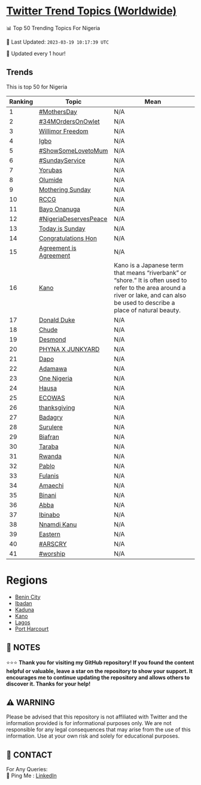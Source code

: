 [Twitter Trend Topics (Worldwide)](https://github.com/ErcinDedeoglu/Twitter-Trend-Topics)
==========


📊 Top 50 Trending Topics For Nigeria

📆 Last Updated: `2023-03-19 10:17:39 UTC`

🔧 Updated every 1 hour!


## Trends

This is top 50 for Nigeria

| Ranking | Topic | Mean |
| ------- | ------------ | ------------ |
| 1 | [#MothersDay](http://twitter.com/search?q=%23MothersDay) | N/A |
| 2 | [#34MOrdersOnOwlet](http://twitter.com/search?q=%2334MOrdersOnOwlet) | N/A |
| 3 | [Willimor Freedom](http://twitter.com/search?q=Willimor+Freedom) | N/A |
| 4 | [Igbo](http://twitter.com/search?q=Igbo) | N/A |
| 5 | [#ShowSomeLovetoMum](http://twitter.com/search?q=%23ShowSomeLovetoMum) | N/A |
| 6 | [#SundayService](http://twitter.com/search?q=%23SundayService) | N/A |
| 7 | [Yorubas](http://twitter.com/search?q=Yorubas) | N/A |
| 8 | [Olumide](http://twitter.com/search?q=Olumide) | N/A |
| 9 | [Mothering Sunday](http://twitter.com/search?q=Mothering+Sunday) | N/A |
| 10 | [RCCG](http://twitter.com/search?q=RCCG) | N/A |
| 11 | [Bayo Onanuga](http://twitter.com/search?q=Bayo+Onanuga) | N/A |
| 12 | [#NigeriaDeservesPeace](http://twitter.com/search?q=%23NigeriaDeservesPeace) | N/A |
| 13 | [Today is Sunday](http://twitter.com/search?q=Today+is+Sunday) | N/A |
| 14 | [Congratulations Hon](http://twitter.com/search?q=Congratulations+Hon) | N/A |
| 15 | [Agreement is Agreement](http://twitter.com/search?q=Agreement+is+Agreement) | N/A |
| 16 | [Kano](http://twitter.com/search?q=Kano) | Kano is a Japanese term that means “riverbank” or “shore.” It is often used to refer to the area around a river or lake, and can also be used to describe a place of natural beauty. |
| 17 | [Donald Duke](http://twitter.com/search?q=Donald+Duke) | N/A |
| 18 | [Chude](http://twitter.com/search?q=Chude) | N/A |
| 19 | [Desmond](http://twitter.com/search?q=Desmond) | N/A |
| 20 | [PHYNA X JUNKYARD](http://twitter.com/search?q=PHYNA+X+JUNKYARD) | N/A |
| 21 | [Dapo](http://twitter.com/search?q=Dapo) | N/A |
| 22 | [Adamawa](http://twitter.com/search?q=Adamawa) | N/A |
| 23 | [One Nigeria](http://twitter.com/search?q=One+Nigeria) | N/A |
| 24 | [Hausa](http://twitter.com/search?q=Hausa) | N/A |
| 25 | [ECOWAS](http://twitter.com/search?q=ECOWAS) | N/A |
| 26 | [thanksgiving](http://twitter.com/search?q=thanksgiving) | N/A |
| 27 | [Badagry](http://twitter.com/search?q=Badagry) | N/A |
| 28 | [Surulere](http://twitter.com/search?q=Surulere) | N/A |
| 29 | [Biafran](http://twitter.com/search?q=Biafran) | N/A |
| 30 | [Taraba](http://twitter.com/search?q=Taraba) | N/A |
| 31 | [Rwanda](http://twitter.com/search?q=Rwanda) | N/A |
| 32 | [Pablo](http://twitter.com/search?q=Pablo) | N/A |
| 33 | [Fulanis](http://twitter.com/search?q=Fulanis) | N/A |
| 34 | [Amaechi](http://twitter.com/search?q=Amaechi) | N/A |
| 35 | [Binani](http://twitter.com/search?q=Binani) | N/A |
| 36 | [Abba](http://twitter.com/search?q=Abba) | N/A |
| 37 | [Ibinabo](http://twitter.com/search?q=Ibinabo) | N/A |
| 38 | [Nnamdi Kanu](http://twitter.com/search?q=Nnamdi+Kanu) | N/A |
| 39 | [Eastern](http://twitter.com/search?q=Eastern) | N/A |
| 40 | [#ARSCRY](http://twitter.com/search?q=%23ARSCRY) | N/A |
| 41 | [#worship](http://twitter.com/search?q=%23worship) | N/A |



# Regions

* [Benin City](</Nigeria/Benin City.md>)
* [Ibadan](</Nigeria/Ibadan.md>)
* [Kaduna](</Nigeria/Kaduna.md>)
* [Kano](</Nigeria/Kano.md>)
* [Lagos](</Nigeria/Lagos.md>)
* [Port Harcourt](</Nigeria/Port Harcourt.md>)



## 📝 NOTES

⭐⭐⭐ **Thank you for visiting my GitHub repository! If you found the content helpful or valuable, leave a star on the repository to show your support. It encourages me to continue updating the repository and allows others to discover it. Thanks for your help!**


## ⚠️ WARNING

Please be advised that this repository is not affiliated with Twitter and the information provided is for informational purposes only. We are not responsible for any legal consequences that may arise from the use of this information. Use at your own risk and solely for educational purposes.


## 📨 CONTACT

 For Any Queries:  
            🏓 Ping Me : [LinkedIn](https://www.linkedin.com/in/ercindedeoglu/)
